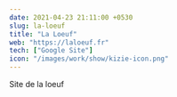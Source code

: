 ```yaml
---
date: 2021-04-23 21:11:00 +0530
slug: la-loeuf
title: "La Loeuf"
web: "https://laloeuf.fr"
tech: ["Google Site"]
icon: "/images/work/show/kizie-icon.png"
---
```


Site de la loeuf
